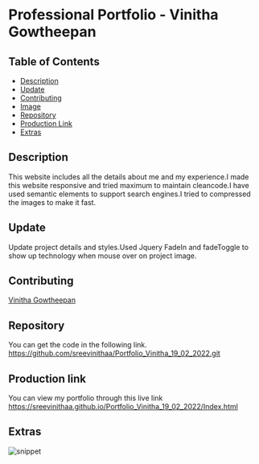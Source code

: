 # Professional Portfolio - Vinitha Gowtheepan

## Table of Contents

- [Description](#description)
- [Update](#update)
- [Contributing](#contributing)
- [Image](#image-of-functionality)
- [Repository](#repository)
- [Production Link](#production-link)
- [Extras](#extras)

## Description
This website includes all the details about me and my experience.I made this website responsive and tried maximum to maintain cleancode.I have used semantic elements to support search engines.I tried to compressed the images to make it fast.

## Update

Update project details and styles.Used Jquery FadeIn and fadeToggle to show up technology when mouse over on project image.

## Contributing

[Vinitha Gowtheepan](https://github.com/sreevinithaa)

## Repository

You can get the code in the following link. https://github.com/sreevinithaa/Portfolio_Vinitha_19_02_2022.git

## Production link

You can view my portfolio through this live link https://sreevinithaa.github.io/Portfolio_Vinitha_19_02_2022/Index.html

## Extras


![snippet](https://sreevinithaa.github.io/Portfolio_Vinitha_19_02_2022/assets/img/screenshot.png)
